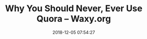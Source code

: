 ---
date: 2018-12-05 07:54:27
link:
  source: pocket
  source_url: https://getpocket.com
  text: "Why You Should Never, Ever Use Quora \u2013 Waxy.org"
  url: https://waxy.org/2018/12/why-you-should-never-ever-use-quora/
slug: why-you-should-never-ever-use-quora-waxy-org
source: pocket
title: "Why You Should Never, Ever Use Quora \u2013 Waxy.org"
---
